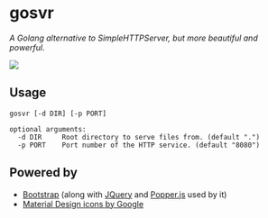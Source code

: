 # gosvr

*A Golang alternative to SimpleHTTPServer, but more beautiful and powerful.*

![](https://i.loli.net/2018/10/18/5bc8638ff0897.png)

## Usage

```
gosvr [-d DIR] [-p PORT]

optional arguments:
  -d DIR     Root directory to serve files from. (default ".")
  -p PORT    Port number of the HTTP service. (default "8080")
```

## Powered by

- [Bootstrap](https://getbootstrap.com/) (along with [JQuery](https://jquery.com/) and [Popper.js](https://popper.js.org/) used by it)
- [Material Design icons by Google](https://github.com/google/material-design-icons)
